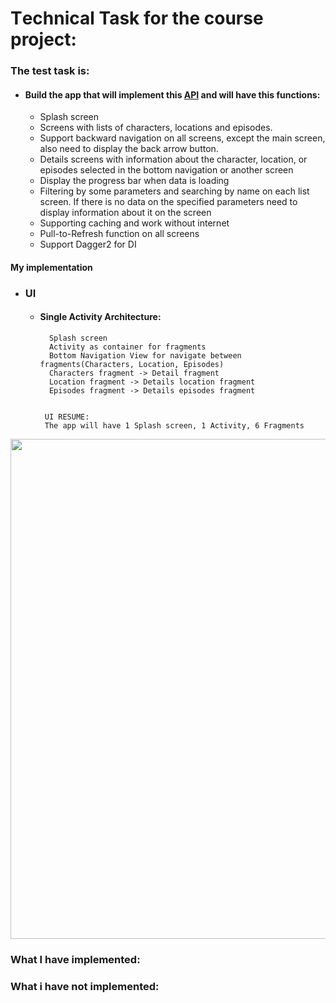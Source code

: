 # Тechnical Task for the course project:


### The test task is: 
 * #### Build the app that will implement this  [API](https://rickandmortyapi.com/) and will have this functions:
    * Splash screen
    * Screens with lists of characters, locations and episodes.
    * Support backward navigation on all screens, except the main screen, also need to display the back arrow button.
    * Details screens with information about the character, location, or episodes selected in the bottom navigation or another screen
    * Display the progress bar when data is loading
    * Filtering by some parameters and searching by name on each list screen. If there is no data on the specified parameters need to display information about it on the screen
    * Supporting caching and work without internet
    * Pull-to-Refresh function on all screens
    * Support Dagger2 for DI
   
    


#### My implementation

* ### UI 
    * #### Single Activity Architecture:

            Splash screen
            Activity as container for fragments
            Bottom Navigation View for navigate between fragments(Characters, Location, Episodes)
            Characters fragment -> Detail fragment
            Location fragment -> Details location fragment
            Episodes fragment -> Details episodes fragment
            
    
           UI RESUME:
           The app will have 1 Splash screen, 1 Activity, 6 Fragments
    
<img src=https://user-images.githubusercontent.com/117711604/203057072-f4483acf-2fd5-44c6-9539-7cec2380c8e3.png width=800>


### What I have implemented:





### What i have not implemented:

